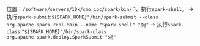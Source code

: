 位置：`/software/servers/10k/cmo_ipc/spark/bin/`
1、执行`spark-shell`。
-> 执行`spark-submit`:`${SPARK_HOME}"/bin/spark-submit --class org.apache.spark.repl.Main --name "Spark shell" "$@"`
-> 执行`spark-class`:`"${SPARK_HOME}"/bin/spark-class org.apache.spark.deploy.SparkSubmit "$@"`



